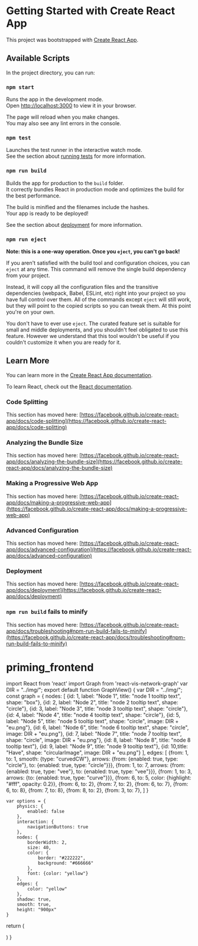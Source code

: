 # Getting Started with Create React App

This project was bootstrapped with [Create React App](https://github.com/facebook/create-react-app).

## Available Scripts

In the project directory, you can run:

### `npm start`

Runs the app in the development mode.\
Open [http://localhost:3000](http://localhost:3000) to view it in your browser.

The page will reload when you make changes.\
You may also see any lint errors in the console.

### `npm test`

Launches the test runner in the interactive watch mode.\
See the section about [running tests](https://facebook.github.io/create-react-app/docs/running-tests) for more information.

### `npm run build`

Builds the app for production to the `build` folder.\
It correctly bundles React in production mode and optimizes the build for the best performance.

The build is minified and the filenames include the hashes.\
Your app is ready to be deployed!

See the section about [deployment](https://facebook.github.io/create-react-app/docs/deployment) for more information.

### `npm run eject`

**Note: this is a one-way operation. Once you `eject`, you can't go back!**

If you aren't satisfied with the build tool and configuration choices, you can `eject` at any time. This command will remove the single build dependency from your project.

Instead, it will copy all the configuration files and the transitive dependencies (webpack, Babel, ESLint, etc) right into your project so you have full control over them. All of the commands except `eject` will still work, but they will point to the copied scripts so you can tweak them. At this point you're on your own.

You don't have to ever use `eject`. The curated feature set is suitable for small and middle deployments, and you shouldn't feel obligated to use this feature. However we understand that this tool wouldn't be useful if you couldn't customize it when you are ready for it.

## Learn More

You can learn more in the [Create React App documentation](https://facebook.github.io/create-react-app/docs/getting-started).

To learn React, check out the [React documentation](https://reactjs.org/).

### Code Splitting

This section has moved here: [https://facebook.github.io/create-react-app/docs/code-splitting](https://facebook.github.io/create-react-app/docs/code-splitting)

### Analyzing the Bundle Size

This section has moved here: [https://facebook.github.io/create-react-app/docs/analyzing-the-bundle-size](https://facebook.github.io/create-react-app/docs/analyzing-the-bundle-size)

### Making a Progressive Web App

This section has moved here: [https://facebook.github.io/create-react-app/docs/making-a-progressive-web-app](https://facebook.github.io/create-react-app/docs/making-a-progressive-web-app)

### Advanced Configuration

This section has moved here: [https://facebook.github.io/create-react-app/docs/advanced-configuration](https://facebook.github.io/create-react-app/docs/advanced-configuration)

### Deployment

This section has moved here: [https://facebook.github.io/create-react-app/docs/deployment](https://facebook.github.io/create-react-app/docs/deployment)

### `npm run build` fails to minify

This section has moved here: [https://facebook.github.io/create-react-app/docs/troubleshooting#npm-run-build-fails-to-minify](https://facebook.github.io/create-react-app/docs/troubleshooting#npm-run-build-fails-to-minify)
# priming_frontend


import React from 'react'
import Graph from 'react-vis-network-graph'
var DIR = "../img/";
export default function GraphView() {
    var DIR = "../img/";
    const graph = {
        nodes: [
            {id: 1, label: "Node 1", title: "node 1 tooltip text",
            shape: "box"},
            {id: 2, label: "Node 2", title: "node 2 tooltip text",
            shape: "circle"},
            {id: 3, label: "Node 3", title: "node 3 tooltip text",
            shape: "circle"},
            {id: 4, label: "Node 4", title: "node 4 tooltip text",
            shape: "circle"},
            {id: 5, label: "Node 5", title: "node 5 tooltip text", shape: "circle", image: DIR + "eu.png"},
            {id: 6, label: "Node 6", title: "node 6 tooltip text", shape: "circle", image: DIR + "eu.png"},
            {id: 7, label: "Node 7", title: "node 7 tooltip text", shape: "circle", image: DIR + "eu.png"},
            {id: 8, label: "Node 8", title: "node 8 tooltip text"},
            {id: 9, label: "Node 9", title: "node 9 tooltip text"},
            {id: 10,title: "Have", shape: "circularImage", image: DIR + "eu.png"}
        ],
        edges: [
            {from: 1, to: 1, smooth: {type: "curvedCW"}, arrows: {from: {enabled: true, type: "circle"}, to: {enabled: true, type: "circle"}}},
            {from: 1, to: 7, arrows: {from: {enabled: true, type: "vee"}, to: {enabled: true, type: "vee"}}},
            {from: 1, to: 3, arrows: {to: {enabled: true, type: "curve"}}},
            {from: 6, to: 5, color: {highlight: "#fff", opacity: 0.2}},
            {from: 6, to: 2},
            {from: 7, to: 2},
            {from: 6, to: 7},
            {from: 6, to: 8},
            {from: 7, to: 8},
            {from: 8, to: 2},
            {from: 3, to: 7},
        ]
    }

    var options = {
        physics: {
            enabled: false
        },
        interaction: {
            navigationButtons: true
        },
        nodes: {
            borderWidth: 2,
            size: 40,
            color: {
                border: "#222222",
                background: "#666666"
            },
            font: {color: "yellow"}
        },
        edges: {
            color: "yellow"
        },
        shadow: true,
        smooth: true,
        height: "900px"
    }
  return (
    <div className='container'>
        <Graph 
            graph={graph}
            options={options}
        />
    </div>
  )
}



